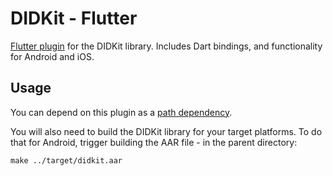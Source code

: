 # DIDKit - Flutter

[Flutter plugin][packages-plugins] for the DIDKit library. Includes Dart bindings, and functionality for Android and iOS.

## Usage

You can depend on this plugin as a [path dependency][path-packages].

You will also need to build the DIDKit library for your target platforms.
To do that for Android, trigger building the AAR file - in the parent directory:
```
make ../target/didkit.aar
```

[path-packages]: https://dart.dev/tools/pub/dependencies#path-packages
[packages-plugins]: https://flutter.dev/developing-packages/
